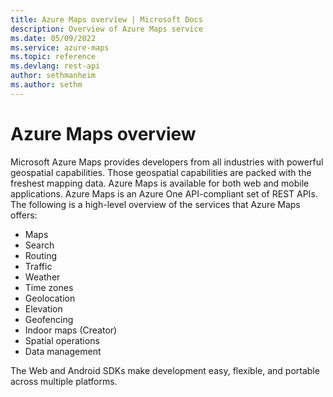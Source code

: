 ```yaml
---
title: Azure Maps overview | Microsoft Docs
description: Overview of Azure Maps service
ms.date: 05/09/2022
ms.service: azure-maps
ms.topic: reference
ms.devlang: rest-api
author: sethmanheim
ms.author: sethm
---
```


# Azure Maps overview

Microsoft Azure Maps provides developers from all industries with powerful geospatial capabilities. Those geospatial capabilities are packed with the freshest mapping data. Azure Maps is available for both web and mobile applications. Azure Maps is an Azure One API-compliant set of REST APIs. The following is a high-level overview of the services that Azure Maps offers:

- Maps
- Search
- Routing
- Traffic
- Weather
- Time zones
- Geolocation
- Elevation
- Geofencing
- Indoor maps (Creator)
- Spatial operations
- Data management

The Web and Android SDKs make development easy, flexible, and portable across multiple platforms.
